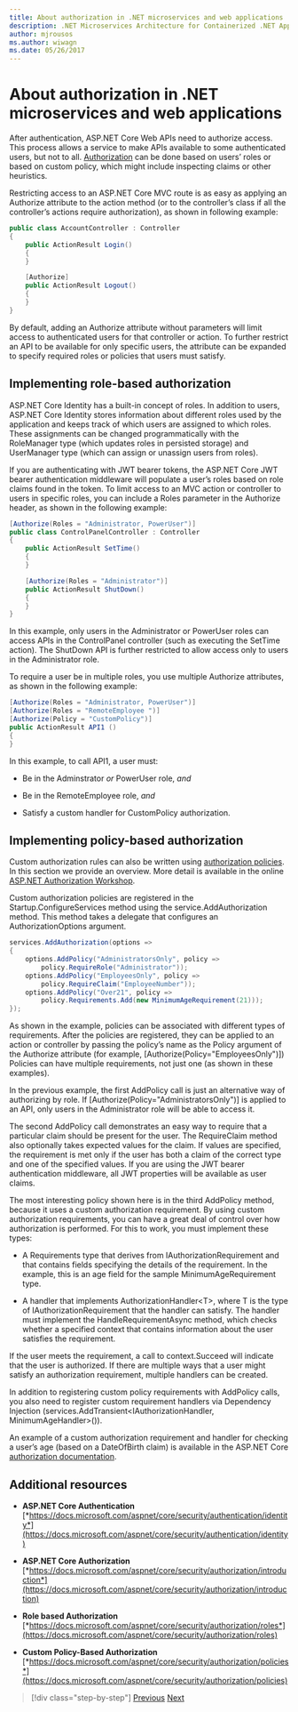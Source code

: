 ```yaml
---
title: About authorization in .NET microservices and web applications
description: .NET Microservices Architecture for Containerized .NET Applications | About authorization in .NET microservices and web applications
author: mjrousos
ms.author: wiwagn
ms.date: 05/26/2017
---
```

# About authorization in .NET microservices and web applications

After authentication, ASP.NET Core Web APIs need to authorize access. This process allows a service to make APIs available to some authenticated users, but not to all. [Authorization](https://docs.microsoft.com/aspnet/core/security/authorization/introduction) can be done based on users’ roles or based on custom policy, which might include inspecting claims or other heuristics.

Restricting access to an ASP.NET Core MVC route is as easy as applying an Authorize attribute to the action method (or to the controller’s class if all the controller’s actions require authorization), as shown in following example:

```csharp
public class AccountController : Controller
{
    public ActionResult Login()
    {
    }

    [Authorize]
    public ActionResult Logout()
    {
    }
}
```

By default, adding an Authorize attribute without parameters will limit access to authenticated users for that controller or action. To further restrict an API to be available for only specific users, the attribute can be expanded to specify required roles or policies that users must satisfy.

## Implementing role-based authorization

ASP.NET Core Identity has a built-in concept of roles. In addition to users, ASP.NET Core Identity stores information about different roles used by the application and keeps track of which users are assigned to which roles. These assignments can be changed programmatically with the RoleManager type (which updates roles in persisted storage) and UserManager type (which can assign or unassign users from roles).

If you are authenticating with JWT bearer tokens, the ASP.NET Core JWT bearer authentication middleware will populate a user’s roles based on role claims found in the token. To limit access to an MVC action or controller to users in specific roles, you can include a Roles parameter in the Authorize header, as shown in the following example:

```csharp
[Authorize(Roles = "Administrator, PowerUser")]
public class ControlPanelController : Controller
{
    public ActionResult SetTime()
    {
    }

    [Authorize(Roles = "Administrator")]
    public ActionResult ShutDown()
    {
    }
}
```

In this example, only users in the Administrator or PowerUser roles can access APIs in the ControlPanel controller (such as executing the SetTime action). The ShutDown API is further restricted to allow access only to users in the Administrator role.

To require a user be in multiple roles, you use multiple Authorize attributes, as shown in the following example:

```csharp
[Authorize(Roles = "Administrator, PowerUser")]
[Authorize(Roles = "RemoteEmployee ")]
[Authorize(Policy = "CustomPolicy")]
public ActionResult API1 ()
{
}
```

In this example, to call API1, a user must:

-   Be in the Adminstrator *or* PowerUser role, *and*

-   Be in the RemoteEmployee role, *and*

-   Satisfy a custom handler for CustomPolicy authorization.

## Implementing policy-based authorization

Custom authorization rules can also be written using [authorization policies](https://docs.asp.net/en/latest/security/authorization/policies.html). In this section we provide an overview. More detail is available in the online [ASP.NET Authorization Workshop](https://github.com/blowdart/AspNetAuthorizationWorkshop).

Custom authorization policies are registered in the Startup.ConfigureServices method using the service.AddAuthorization method. This method takes a delegate that configures an AuthorizationOptions argument.

```csharp
services.AddAuthorization(options =>
{
    options.AddPolicy("AdministratorsOnly", policy =>
        policy.RequireRole("Administrator"));
    options.AddPolicy("EmployeesOnly", policy =>
        policy.RequireClaim("EmployeeNumber"));
    options.AddPolicy("Over21", policy =>
        policy.Requirements.Add(new MinimumAgeRequirement(21)));
});
```

As shown in the example, policies can be associated with different types of requirements. After the policies are registered, they can be applied to an action or controller by passing the policy’s name as the Policy argument of the Authorize attribute (for example, \[Authorize(Policy="EmployeesOnly")\]) Policies can have multiple requirements, not just one (as shown in these examples).

In the previous example, the first AddPolicy call is just an alternative way of authorizing by role. If \[Authorize(Policy="AdministratorsOnly")\] is applied to an API, only users in the Administrator role will be able to access it.

The second AddPolicy call demonstrates an easy way to require that a particular claim should be present for the user. The RequireClaim method also optionally takes expected values for the claim. If values are specified, the requirement is met only if the user has both a claim of the correct type and one of the specified values. If you are using the JWT bearer authentication middleware, all JWT properties will be available as user claims.

The most interesting policy shown here is in the third AddPolicy method, because it uses a custom authorization requirement. By using custom authorization requirements, you can have a great deal of control over how authorization is performed. For this to work, you must implement these types:

-   A Requirements type that derives from IAuthorizationRequirement and that contains fields specifying the details of the requirement. In the example, this is an age field for the sample MinimumAgeRequirement type.

-   A handler that implements AuthorizationHandler&lt;T&gt;, where T is the type of IAuthorizationRequirement that the handler can satisfy. The handler must implement the HandleRequirementAsync method, which checks whether a specified context that contains information about the user satisfies the requirement.

If the user meets the requirement, a call to context.Succeed will indicate that the user is authorized. If there are multiple ways that a user might satisfy an authorization requirement, multiple handlers can be created.

In addition to registering custom policy requirements with AddPolicy calls, you also need to register custom requirement handlers via Dependency Injection (services.AddTransient&lt;IAuthorizationHandler, MinimumAgeHandler&gt;()).

An example of a custom authorization requirement and handler for checking a user’s age (based on a DateOfBirth claim) is available in the ASP.NET Core [authorization documentation](https://docs.asp.net/en/latest/security/authorization/policies.html).

## Additional resources

-   **ASP.NET Core Authentication**
    [*https://docs.microsoft.com/aspnet/core/security/authentication/identity*](https://docs.microsoft.com/aspnet/core/security/authentication/identity)

-   **ASP.NET Core Authorization**
    [*https://docs.microsoft.com/aspnet/core/security/authorization/introduction*](https://docs.microsoft.com/aspnet/core/security/authorization/introduction)

-   **Role based Authorization**
    [*https://docs.microsoft.com/aspnet/core/security/authorization/roles*](https://docs.microsoft.com/aspnet/core/security/authorization/roles)

-   **Custom Policy-Based Authorization**
    [*https://docs.microsoft.com/aspnet/core/security/authorization/policies*](https://docs.microsoft.com/aspnet/core/security/authorization/policies)




> [!div class="step-by-step"]
> [Previous](index.md)
> [Next](developer-app-secrets-storage.md)
